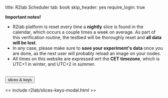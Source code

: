 title: R2lab Scheduler
tab: book
skip_header: yes
require_login: true

<div class="container" markdown="1">

<div class="alert alert-danger" role="alert" markdown="1">
<strong>Important notes!</strong>

* R2lab platform is reset every time a <strong>nightly</strong> slice is found in the calendar,
which occurs a couple times a week on average.
As part of this verification routine, the testbed will be thoroughly reset and <strong>all data will be lost</strong>.
* In any case, please make sure to **save your experiment's data** once you are done,
as the next user will probably reload an image on your nodes.
* All times on this website are expressed wrt the <strong>CET timezone</strong>,
which is UTC+1 in winter, and UTC+2 in summer.
</div>

 <div class="row">
  <div class="col-md-12">
   <div id='messages' style="display: none" class="" role="alert">
    <a class="close" onclick="$('.alert').hide()">×</a>
   </div>
  </div>
 </div>
 <br />
 <div class="row" id="all">
  <div class="col-md-2 no-padding">
   <div id="wrap">
    <div id="manage-slices-keys" class="book">
     <button type="button" data-toggle="modal" data-target="#slices_keys_modal"
         class="fc-button fc-state-default fc-corner-left fc-corner-right slices-keys">
	 slices & keys <span class='fa fa-gear'></span>
     </button>
    </div>
   <div id="my-slices" class="book"></div>
   <div style="clear:both"></div>
  </div>
 </div>
 <div class="col-md-10">
  <div id="liveleases_container" class="book"></div>
   <script type="text/javascript" src="https://cdnjs.cloudflare.com/ajax/libs/moment.js/2.18.1/moment.min.js"></script>
   <script type="text/javascript" src="/assets/js/moment-round.js"></script>
   <script type="text/javascript" src="https://cdnjs.cloudflare.com/ajax/libs/jqueryui/1.12.1/jquery-ui.min.js"></script>
   <script type="text/javascript" src="https://cdnjs.cloudflare.com/ajax/libs/fullcalendar/3.4.0/fullcalendar.min.js"></script>
   <script type="text/javascript" src="https://cdnjs.cloudflare.com/ajax/libs/fullcalendar/3.4.0/locale/fr.js"></script>
   <script type="text/javascript" src="/assets/js/jquery.cookie-v141.min.js"></script>
   <style type="text/css"> @import url("https://cdnjs.cloudflare.com/ajax/libs/fullcalendar/3.4.0/fullcalendar.min.css"); </style>

   <style type="text/css"> @import url("/assets/r2lab/liveleases.css"); </style>
   <script type="text/javascript" src="/assets/r2lab/xhttp-django.js"></script>
   <script type="text/javascript" src="/assets/r2lab/liveleases.js"></script>
   <script>
    // override liveleases default settings 
    Object.assign(liveleases_options, {
      mode : 'book',
    });
   </script>
   <div id="current-slice" data-current-slice-color="#000"></div>
  </div>
 </div>

<!-- defines slices_keys_modal -->
<< include r2lab/slices-keys-modal.html >>

</div>
